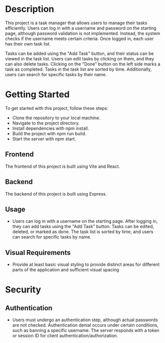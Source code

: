 # Description

This project is a task manager that allows users to manage their tasks efficiently. Users can log in with a username and password on the starting page, although password validation is not implemented. Instead, the system checks if the username meets certain criteria. Once logged in, each user has their own task list.

Tasks can be added using the "Add Task" button, and their status can be viewed in the task list. Users can edit tasks by clicking on them, and they can also delete tasks. Clicking on the "Done" button on the left side marks a task as completed. Tasks in the task list are sorted by time. Additionally, users can search for specific tasks by their name.



# Getting Started

To get started with this project, follow these steps:

* Clone the repository to your local machine.
* Navigate to the project directory.
* Install dependencies with npm install.
* Build the project with npm run build.
* Start the server with npm start.

## Frontend
The frontend of this project is built using Vite and React.

## Backend
The backend of this project is built using Express.

## Usage
- Users can log in with a username on the starting page. After logging in, they can add tasks using the "Add Task" button. Tasks can be edited, deleted, or marked as done. The task list is sorted by time, and users can search for specific tasks by name.



## Visual Requirements
- Provide at least basic visual styling to provide distinct areas for different parts of the application and sufficient visual spacing



# Security
## Authentication
* Users must undergo an authentication step, although actual passwords are not checked. Authentication denial occurs under certain conditions, such as banning a specific username. The server responds with a token or session ID for client authentication/authorization.
